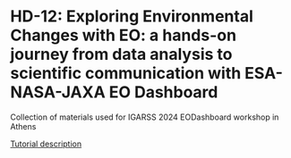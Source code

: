 # HD-12: Exploring Environmental Changes with EO: a hands-on journey from data analysis to scientific communication with ESA-NASA-JAXA EO Dashboard

Collection of materials used for IGARSS 2024 EODashboard workshop in Athens

[Tutorial description](https://www.2024.ieeeigarss.org/tutorials.php#tut10)
